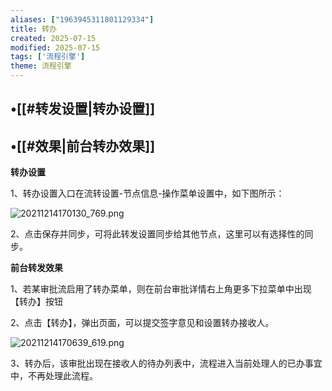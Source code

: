 ```yaml
---
aliases: ["1963945311801129334"]
title: 转办
created: 2025-07-15
modified: 2025-07-15
tags: ['流程引擎']
theme: 流程引擎
---
```


## •[[#转发设置|转办设置]]

## •[[#效果|前台转办效果]]

**转办设置**

1、转办设置入口在流转设置-节点信息-操作菜单设置中，如下图所示：

![](8dd5700488f660dd7f11000ff549774f.jpg "20211214170130_769.png")

2、点击保存并同步，可将此转发设置同步给其他节点，这里可以有选择性的同步。

**前台转发效果**

1、若某审批流启用了转办菜单，则在前台审批详情右上角更多下拉菜单中出现【转办】按钮

2、点击【转办】，弹出页面，可以提交签字意见和设置转办接收人。

![](15e554f38ce255613b03afca6f4c0bad.jpg "20211214170639_619.png")

3、转办后，该审批出现在接收人的待办列表中，流程进入当前处理人的已办事宜中，不再处理此流程。